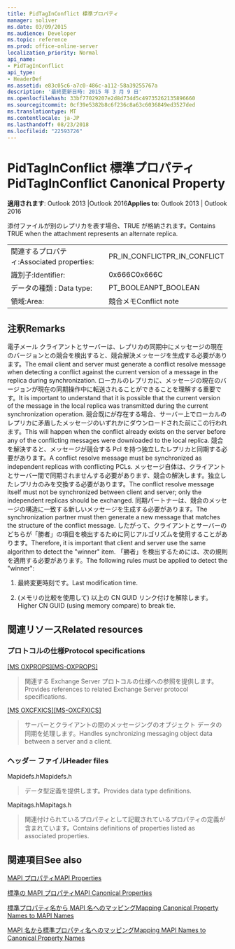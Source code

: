 ```yaml
---
title: PidTagInConflict 標準プロパティ
manager: soliver
ms.date: 03/09/2015
ms.audience: Developer
ms.topic: reference
ms.prod: office-online-server
localization_priority: Normal
api_name:
- PidTagInConflict
api_type:
- HeaderDef
ms.assetid: e83c05c6-a7c0-486c-a112-58a39255767a
description: '最終更新日時: 2015 年 3 月 9 日'
ms.openlocfilehash: 33bf77029207e2d8d734d5c49735262135896660
ms.sourcegitcommit: 0cf39e5382b8c6f236c8a63c6036849ed3527ded
ms.translationtype: MT
ms.contentlocale: ja-JP
ms.lasthandoff: 08/23/2018
ms.locfileid: "22593726"
---
```

# <a name="pidtaginconflict-canonical-property"></a><span data-ttu-id="4d00d-103">PidTagInConflict 標準プロパティ</span><span class="sxs-lookup"><span data-stu-id="4d00d-103">PidTagInConflict Canonical Property</span></span>

  
  
<span data-ttu-id="4d00d-104">**適用されます**: Outlook 2013 |Outlook 2016</span><span class="sxs-lookup"><span data-stu-id="4d00d-104">**Applies to**: Outlook 2013 | Outlook 2016</span></span> 
  
<span data-ttu-id="4d00d-105">添付ファイルが別のレプリカを表す場合、TRUE が格納されます。</span><span class="sxs-lookup"><span data-stu-id="4d00d-105">Contains TRUE when the attachment represents an alternate replica.</span></span>
  
|||
|:-----|:-----|
|<span data-ttu-id="4d00d-106">関連するプロパティ:</span><span class="sxs-lookup"><span data-stu-id="4d00d-106">Associated properties:</span></span>  <br/> |<span data-ttu-id="4d00d-107">PR_IN_CONFLICT</span><span class="sxs-lookup"><span data-stu-id="4d00d-107">PR_IN_CONFLICT</span></span>  <br/> |
|<span data-ttu-id="4d00d-108">識別子:</span><span class="sxs-lookup"><span data-stu-id="4d00d-108">Identifier:</span></span>  <br/> |<span data-ttu-id="4d00d-109">0x666C</span><span class="sxs-lookup"><span data-stu-id="4d00d-109">0x666C</span></span>  <br/> |
|<span data-ttu-id="4d00d-110">データの種類 : </span><span class="sxs-lookup"><span data-stu-id="4d00d-110">Data type:</span></span>  <br/> |<span data-ttu-id="4d00d-111">PT_BOOLEAN</span><span class="sxs-lookup"><span data-stu-id="4d00d-111">PT_BOOLEAN</span></span>  <br/> |
|<span data-ttu-id="4d00d-112">領域:</span><span class="sxs-lookup"><span data-stu-id="4d00d-112">Area:</span></span>  <br/> |<span data-ttu-id="4d00d-113">競合メモ</span><span class="sxs-lookup"><span data-stu-id="4d00d-113">Conflict note</span></span>  <br/> |
   
## <a name="remarks"></a><span data-ttu-id="4d00d-114">注釈</span><span class="sxs-lookup"><span data-stu-id="4d00d-114">Remarks</span></span>

<span data-ttu-id="4d00d-115">電子メール クライアントとサーバーは、レプリカの同期中にメッセージの現在のバージョンとの競合を検出すると、競合解決メッセージを生成する必要があります。</span><span class="sxs-lookup"><span data-stu-id="4d00d-115">The email client and server must generate a conflict resolve message when detecting a conflict against the current version of a message in the replica during synchronization.</span></span> <span data-ttu-id="4d00d-116">ローカルのレプリカに、メッセージの現在のバージョンが現在の同期操作中に転送されることができることを理解する重要です。</span><span class="sxs-lookup"><span data-stu-id="4d00d-116">It is important to understand that it is possible that the current version of the message in the local replica was transmitted during the current synchronization operation.</span></span> <span data-ttu-id="4d00d-117">競合既にが存在する場合、サーバー上でローカルのレプリカに矛盾したメッセージのいずれかにダウンロードされた前にこの行われます。</span><span class="sxs-lookup"><span data-stu-id="4d00d-117">This will happen when the conflict already exists on the server before any of the conflicting messages were downloaded to the local replica.</span></span> <span data-ttu-id="4d00d-118">競合を解決すると、メッセージが競合する Pcl を持つ独立したレプリカと同期する必要があります。</span><span class="sxs-lookup"><span data-stu-id="4d00d-118">A conflict resolve message must be synchronized as independent replicas with conflicting PCLs.</span></span> <span data-ttu-id="4d00d-119">メッセージ自体は、クライアントとサーバー間で同期されませんする必要があります、競合の解決します。独立したレプリカのみを交換する必要があります。</span><span class="sxs-lookup"><span data-stu-id="4d00d-119">The conflict resolve message itself must not be synchronized between client and server; only the independent replicas should be exchanged.</span></span> <span data-ttu-id="4d00d-120">同期パートナーは、競合のメッセージの構造に一致する新しいメッセージを生成する必要があります。</span><span class="sxs-lookup"><span data-stu-id="4d00d-120">The synchronization partner must then generate a new message that matches the structure of the conflict message.</span></span> <span data-ttu-id="4d00d-121">したがって、クライアントとサーバーのどちらが「勝者」の項目を検出するために同じアルゴリズムを使用することがあります。</span><span class="sxs-lookup"><span data-stu-id="4d00d-121">Therefore, it is important that client and server use the same algorithm to detect the "winner" item.</span></span> <span data-ttu-id="4d00d-122">「勝者」を検出するためには、次の規則を適用する必要があります。</span><span class="sxs-lookup"><span data-stu-id="4d00d-122">The following rules must be applied to detect the "winner":</span></span>
  
1. <span data-ttu-id="4d00d-123">最終変更時刻です。</span><span class="sxs-lookup"><span data-stu-id="4d00d-123">Last modification time.</span></span>
    
2. <span data-ttu-id="4d00d-124">(メモリの比較を使用して) 以上の CN GUID リンク付けを解除します。</span><span class="sxs-lookup"><span data-stu-id="4d00d-124">Higher CN GUID (using memory compare) to break tie.</span></span>
    
## <a name="related-resources"></a><span data-ttu-id="4d00d-125">関連リソース</span><span class="sxs-lookup"><span data-stu-id="4d00d-125">Related resources</span></span>

### <a name="protocol-specifications"></a><span data-ttu-id="4d00d-126">プロトコルの仕様</span><span class="sxs-lookup"><span data-stu-id="4d00d-126">Protocol specifications</span></span>

<span data-ttu-id="4d00d-127">[[MS OXPROPS]](http://msdn.microsoft.com/library/f6ab1613-aefe-447d-a49c-18217230b148%28Office.15%29.aspx)</span><span class="sxs-lookup"><span data-stu-id="4d00d-127">[[MS-OXPROPS]](http://msdn.microsoft.com/library/f6ab1613-aefe-447d-a49c-18217230b148%28Office.15%29.aspx)</span></span>
  
> <span data-ttu-id="4d00d-128">関連する Exchange Server プロトコルの仕様への参照を提供します。</span><span class="sxs-lookup"><span data-stu-id="4d00d-128">Provides references to related Exchange Server protocol specifications.</span></span>
    
<span data-ttu-id="4d00d-129">[[MS OXCFXICS]](http://msdn.microsoft.com/library/b9752f3d-d50d-44b8-9e6b-608a117c8532%28Office.15%29.aspx)</span><span class="sxs-lookup"><span data-stu-id="4d00d-129">[[MS-OXCFXICS]](http://msdn.microsoft.com/library/b9752f3d-d50d-44b8-9e6b-608a117c8532%28Office.15%29.aspx)</span></span>
  
> <span data-ttu-id="4d00d-130">サーバーとクライアントの間のメッセージングのオブジェクト データの同期を処理します。</span><span class="sxs-lookup"><span data-stu-id="4d00d-130">Handles synchronizing messaging object data between a server and a client.</span></span>
    
### <a name="header-files"></a><span data-ttu-id="4d00d-131">ヘッダー ファイル</span><span class="sxs-lookup"><span data-stu-id="4d00d-131">Header files</span></span>

<span data-ttu-id="4d00d-132">Mapidefs.h</span><span class="sxs-lookup"><span data-stu-id="4d00d-132">Mapidefs.h</span></span>
  
> <span data-ttu-id="4d00d-133">データ型定義を提供します。</span><span class="sxs-lookup"><span data-stu-id="4d00d-133">Provides data type definitions.</span></span>
    
<span data-ttu-id="4d00d-134">Mapitags.h</span><span class="sxs-lookup"><span data-stu-id="4d00d-134">Mapitags.h</span></span>
  
> <span data-ttu-id="4d00d-135">関連付けられているプロパティとして記載されているプロパティの定義が含まれています。</span><span class="sxs-lookup"><span data-stu-id="4d00d-135">Contains definitions of properties listed as associated properties.</span></span>
    
## <a name="see-also"></a><span data-ttu-id="4d00d-136">関連項目</span><span class="sxs-lookup"><span data-stu-id="4d00d-136">See also</span></span>



[<span data-ttu-id="4d00d-137">MAPI プロパティ</span><span class="sxs-lookup"><span data-stu-id="4d00d-137">MAPI Properties</span></span>](mapi-properties.md)
  
[<span data-ttu-id="4d00d-138">標準の MAPI プロパティ</span><span class="sxs-lookup"><span data-stu-id="4d00d-138">MAPI Canonical Properties</span></span>](mapi-canonical-properties.md)
  
[<span data-ttu-id="4d00d-139">標準プロパティ名から MAPI 名へのマッピング</span><span class="sxs-lookup"><span data-stu-id="4d00d-139">Mapping Canonical Property Names to MAPI Names</span></span>](mapping-canonical-property-names-to-mapi-names.md)
  
[<span data-ttu-id="4d00d-140">MAPI 名から標準プロパティ名へのマッピング</span><span class="sxs-lookup"><span data-stu-id="4d00d-140">Mapping MAPI Names to Canonical Property Names</span></span>](mapping-mapi-names-to-canonical-property-names.md)

